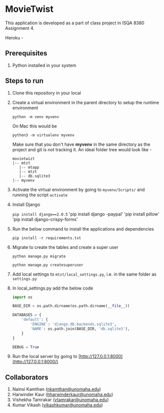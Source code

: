 # MovieTwist

This application is developed as a part of class project in ISQA 8380 Assignment 4.

Heroku - 

## Prerequisites

1. Python installed in your system

## Steps to run

1. Clone this repository in your local

2. Create a virtual environment in the parent directory to setup the runtime environment

   `python -m venv myvenv`

   On Mac this would be

   `python3 -m virtualenv myvenv`

   Make sure that you don't have **myvenv** in the same directory as the project and git is not tracking it. An ideal folder tree would look like -

   ```
   movietwizt
   |-- mtzt
      |-- mtapp
      |-- mtzt
      |-- db.sqlite3
   |-- myvenv
   ```

3. Activate the virtual environment by going to `myvenv/Scripts/` and running the script `activate`

4. Install Django

   `pip install django==2.0.5`
   'pip install django -paypal'
   'pip install pillow'
   'pip install django-crispy-forms'

5. Run the below command to install the applications and dependencies

   `pip install -r requirements.txt`

6. Migrate to create the tables and create a super user

   `python manage.py migrate`

   `python manage.py createsuperuser`

7. Add local settings to `mtzt/local_settings.py`, i.e. in the same folder as `settings.py`

8. In local_settings.py add the below code

   ```python
   import os
   
   BASE_DIR = os.path.dirname(os.path.dirname(__file__))
   
   DATABASES = {
       'default': {
           'ENGINE': 'django.db.backends.sqlite3',
           'NAME': os.path.join(BASE_DIR, 'db.sqlite3'),
       }
   }
   
   DEBUG = True
   ```

9. Run the local server by going to [http://127.0.0.1:8000](http://127.0.0.1:8000/)



## Collaborators

1. Nainsi Kamthan (nkamthan@unomaha.edu)
2. Harwinder Kaur (hharwinderkaur@unomaha.edu)
3. Vishekha Tamrakar (vtamrakar@unomaha.edu)
4. Kumar Vikash (vikashkumar@unomaha.edu)
